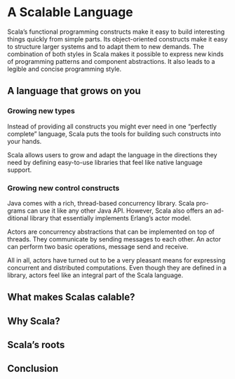 # A Scalable Language

Scala’s functional programming constructs make it easy to build interesting things quickly from simple parts. Its object-oriented constructs make it easy to structure larger systems and to adapt them to new demands. The combination of both styles in Scala makes it possible to express new kinds of programming patterns and component abstractions. It also leads to a legible and concise programming style.
 
## A language that grows on you

### Growing new types

Instead of providing all constructs you might ever need in one “perfectly complete” language, Scala puts the tools for building such constructs into your hands.

Scala allows users to grow and adapt the language in the directions they need by defining easy-to-use libraries that feel like native language support.

### Growing new control constructs

Java comes with a rich, thread-based concurrency library. Scala pro- grams can use it like any other Java API. However, Scala also offers an ad- ditional library that essentially implements Erlang’s actor model.

Actors are concurrency abstractions that can be implemented on top of threads. They communicate by sending messages to each other. An actor can perform two basic operations, message send and receive.

All in all, actors have turned out to be a very pleasant means for expressing concurrent and distributed computations. Even though they are defined in a library, actors feel like an integral part of the Scala language.

## What makes Scalas calable?
## Why Scala?
## Scala’s roots
## Conclusion
